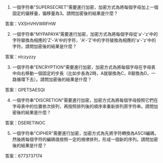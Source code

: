 1. 一個字符串"SUPERSECRET"需要進行加密，加密方式為將每個字母加上一個固定的偏移量，偏移量為3。請問加密後的結果是什麼？

答案：VXSHVHVWRFHW

2. 一個字符串"MYPAPAYA"需要進行加密，加密方式為將每個字母從'a'-'z'中的字符替換為相應的'Z'-'A'中的字符，'A'-'Z'中的字符替換為相應的'a'-'z'中的字符。請問加密後的結果是什麼？

答案：nlczyzzy

3. 一個字符串"ENCRYPTION"需要進行加密，加密方式為將每個字母在字母表中向右移動一個固定的步長（比如步長為2時，A就替換為C，B替換為D，一路循環下去）。請問加密後的結果是什麼？

答案：GPETSAESQI

4. 一個字符串"DISCRETION"需要進行加密，加密方式為將每個字母按照它們在字母表中的位置依次排列，再按照排列後的順序來重新排列原字符串。請問加密後的結果是什麼？

答案：DSERETINOC

5. 一個字符串"CIPHER"需要進行加密，加密方式為先將字符轉換為ASCII編碼，然後將每個字符的編碼值按照一定的規律排列，形成一個新的序列。請問加密後的結果是什麼？

答案：6773737174